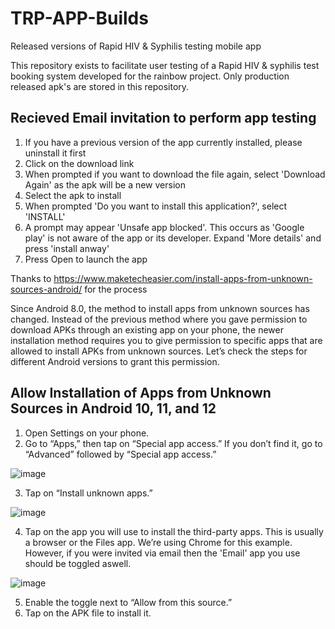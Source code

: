 # TRP-APP-Builds
Released versions of Rapid HIV &amp; Syphilis testing mobile app

This repository exists to facilitate user testing of a Rapid HIV & syphilis test booking system developed for the rainbow project.
Only production released apk's are stored in this repository.

## Recieved Email invitation to perform app testing

1. If you have a previous version of the app currently installed, please uninstall it first
2. Click on the download link
3. When prompted if you want to download the file again, select 'Download Again' as the apk will be a new version
4. Select the apk to install
5. When prompted 'Do you want to install this application?', select 'INSTALL'
6. A prompt may appear 'Unsafe app blocked'. This occurs as 'Google play' is not aware of the app or its developer. Expand 'More details' and press 'install anway'
7. Press Open to launch the app

Thanks to https://www.maketecheasier.com/install-apps-from-unknown-sources-android/ for the process

Since Android 8.0, the method to install apps from unknown sources has changed. Instead of the previous method where you gave permission to download APKs through an existing app on your phone, the newer installation method requires you to give permission to specific apps that are allowed to install APKs from unknown sources. Let’s check the steps for different Android versions to grant this permission.

## Allow Installation of Apps from Unknown Sources in Android 10, 11, and 12

1. Open Settings on your phone.
2. Go to “Apps,” then tap on “Special app access.” If you don’t find it, go to “Advanced” followed by “Special app access.”

![image](https://user-images.githubusercontent.com/94055886/230466198-6c2fdd9b-e9d2-4faf-a961-cb8a5118c2bc.png)

3. Tap on “Install unknown apps.”

![image](https://user-images.githubusercontent.com/94055886/230466348-c7487e51-88b8-4d47-8ad6-4f23e18eb537.png)

4. Tap on the app you will use to install the third-party apps. This is usually a browser or the Files app. We’re using Chrome for this example. However, if you were invited via email then the 'Email' app you use should be toggled aswell.

![image](https://user-images.githubusercontent.com/94055886/230466551-146fbbf4-adf6-4480-b930-c8c11724ed9b.png)

5. Enable the toggle next to “Allow from this source.”
6. Tap on the APK file to install it.


